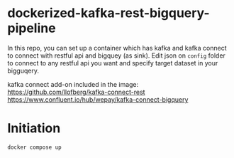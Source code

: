# dockerized-kafka-rest-bigquery-pipeline
In this repo, you can set up a container which has kafka and kafka connect to connect with restful api and bigquey (as sink). Edit json on `config` folder to connect to any restful api you want and specify target dataset in your bigguqery.

kafka connect add-on included in the image:
https://github.com/llofberg/kafka-connect-rest
https://www.confluent.io/hub/wepay/kafka-connect-bigquery

# Initiation
```
docker compose up
```
